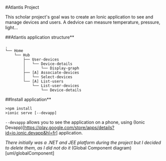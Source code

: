 #Atlantis Project

This scholar project's goal was to create an Ionic application to see and manage devices and users. 
A dedvice can measure temperature, pressure, light... 

##Atlantis application structure**
```
.
└── Home
    └── Hub
        ├── User-devices
        │   └── Device-details
        │       └── Display-graph
        ├── [A] Associate-devices
        │   └── Select-devices
        └── [A] List-users
            └── List-user-devices
                └── Device-details
```

##Install application**
```
>npm install
>ionic serve [--devapp]
```

`--devappp` allows you to see the application on a phone, using (Ionic Devapp)[https://play.google.com/store/apps/details?id=io.ionic.devapp&hl=fr] application.

*There initially was a .NET and JEE platform during the project but I decided to delete them, as I did not do it*
(Global Component diagram)[uml/globalComponent]
<!-- 
#Home
##Hub
###User-devices
####Device-details
#####Display-graph
###[A] Associate-devices
####Select-devices
###[A] List-users
####List-user-devices
#####Device-details


#getUserDevices(userId) -> [device, device, ...]
#getSelectedDevice(deviceId) -> {id, name, {metricName, metricUnit}}
#getLastMetric(deviceId) -> pas implémenté
#sendCommand(deviceId, command) -> pas implémenté


Name: Ascii Tree Generator
Description: A VS Code extension to generate ascii tree of directories or formatting selected text to tree strings.
VS Marketplace Link: https://marketplace.visualstudio.com/items?itemName=aprilandjan.ascii-tree-generator
-->